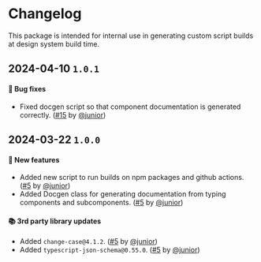 # Changelog

This package is intended for internal use in generating custom script builds at design system build time.

## 2024-04-10 `1.0.1`

#### 🐛 Bug fixes

- Fixed docgen script so that component documentation is generated correctly. ([#15](https://git.rarolabs.com.br/frontend/rarui/pull/15) by [@junior](https://git.rarolabs.com.br/junior))

## 2024-03-22 `1.0.0`

#### 🎉 New features

- Added new script to run builds on npm packages and github actions. ([#5](https://git.rarolabs.com.br/frontend/rarui/pull/5) by [@junior](https://git.rarolabs.com.br/junior))
- Added Docgen class for generating documentation from typing components and subcomponents. ([#5](https://git.rarolabs.com.br/frontend/rarui/pull/5) by [@junior](https://git.rarolabs.com.br/junior))

#### 📚 3rd party library updates

- Added `change-case@4.1.2`. ([#5](https://git.rarolabs.com.br/frontend/rarui/pull/5) by [@junior](https://git.rarolabs.com.br/junior))
- Added `typescript-json-schema@0.55.0`. ([#5](https://git.rarolabs.com.br/frontend/rarui/pull/5) by [@junior](https://git.rarolabs.com.br/junior))

<!-- #### 🛠 Breaking changes -->

<!-- #### 📚 3rd party library updates -->

<!-- #### 🎉 New features -->

<!-- #### 🐛 Bug fixes -->

<!-- #### 💡 Others -->

<!-- #### ⚠️ Notices -->
